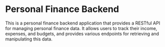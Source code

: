 # Personal Finance Backend

This is a personal finance backend application that provides a RESTful API for managing personal finance data. It allows users to track their income, expenses, and budgets, and provides various endpoints for retrieving and manipulating this data.
